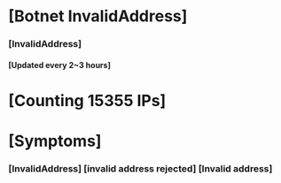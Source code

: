 # [Botnet InvalidAddress]
### [InvalidAddress]
#### [Updated every 2~3 hours]

# [Counting 15355 IPs]

# [Symptoms] 

###   [InvalidAddress] [invalid address rejected] [Invalid address]
